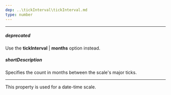 ```yaml
---
dep: ..\tickInterval\tickInterval.md
type: number
---
```

---
##### deprecated
Use the **tickInterval** | **months** option instead.

##### shortDescription
Specifies the count in months between the scale's major ticks.

---
This property is used for a date-time scale.